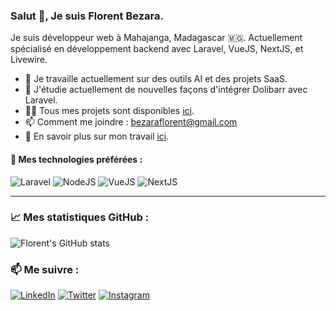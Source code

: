 ### Salut 👋, Je suis Florent Bezara.

Je suis développeur web à Mahajanga, Madagascar 🇲🇬. Actuellement spécialisé en développement backend avec Laravel, VueJS, NextJS, et Livewire.

- 🔭 Je travaille actuellement sur des outils AI et des projets SaaS.
- 🌱 J'étudie actuellement de nouvelles façons d'intégrer Dolibarr avec Laravel.
- 👨‍💻 Tous mes projets sont disponibles [ici](https://github.com/GasyCoder).
- 📫 Comment me joindre : bezaraflorent@gmail.com
- 📄 En savoir plus sur mon travail [ici](https://gasikaradigital.com).

#### 📌 Mes technologies préférées :

![Laravel](https://img.shields.io/badge/-Laravel-F55247?style=flat-square&logo=Laravel&logoColor=white)
![NodeJS](https://img.shields.io/badge/-NodeJS-339933?style=flat-square&logo=Node.js&logoColor=white)
![VueJS](https://img.shields.io/badge/-Vue.js-4FC08D?style=flat-square&logo=Vue.js&logoColor=white)
![NextJS](https://img.shields.io/badge/-Next.js-000000?style=flat-square&logo=next.js&logoColor=white)

---

### 📈 Mes statistiques GitHub :

![Florent's GitHub stats](https://github-readme-stats.vercel.app/api?username=GasyCoder&show_icons=true&theme=radical)

### 📫 Me suivre :

[![LinkedIn](https://img.shields.io/badge/-LinkedIn-0077B5?style=flat-square&logo=Linkedin&logoColor=white)](https://linkedin.com/)
[![Twitter](https://img.shields.io/badge/-Twitter-1DA1F2?style=flat-square&logo=Twitter&logoColor=white)](https://twitter.com/)
[![Instagram](https://img.shields.io/badge/-Instagram-E4405F?style=flat-square&logo=Instagram&logoColor=white)](https://instagram.com/)

